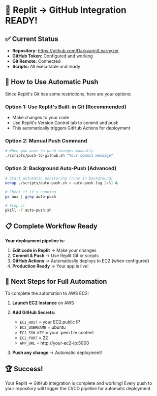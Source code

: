 # 🚀 Replit → GitHub Integration READY!

## ✅ Current Status
- **Repository:** https://github.com/Darkvarin/Learnyzer
- **GitHub Token:** Configured and working
- **Git Remote:** Connected
- **Scripts:** All executable and ready

## 🔄 How to Use Automatic Push

Since Replit's Git has some restrictions, here are your options:

### Option 1: Use Replit's Built-in Git (Recommended)
- Make changes to your code
- Use Replit's Version Control tab to commit and push
- This automatically triggers GitHub Actions for deployment

### Option 2: Manual Push Command
```bash
# When you want to push changes manually
./scripts/push-to-github.sh "Your commit message"
```

### Option 3: Background Auto-Push (Advanced)
```bash
# Start automatic monitoring (runs in background)
nohup ./scripts/auto-push.sh > auto-push.log 2>&1 &

# Check if it's running
ps aux | grep auto-push

# Stop it
pkill -f auto-push.sh
```

## 📋 Complete Workflow Ready

**Your deployment pipeline is:**
1. **Edit code in Replit** → Make your changes
2. **Commit & Push** → Use Replit Git or scripts
3. **GitHub Actions** → Automatically deploys to EC2 (when configured)
4. **Production Ready** → Your app is live!

## 🎯 Next Steps for Full Automation

To complete the automation to AWS EC2:

1. **Launch EC2 Instance** on AWS
2. **Add GitHub Secrets:**
   - `EC2_HOST` = your EC2 public IP
   - `EC2_USERNAME` = ubuntu
   - `EC2_SSH_KEY` = your .pem file content
   - `EC2_PORT` = 22
   - `APP_URL` = http://your-ec2-ip:5000

3. **Push any change** → Automatic deployment!

## 🏆 Success!

Your Replit → GitHub integration is complete and working!
Every push to your repository will trigger the CI/CD pipeline for automatic deployment.